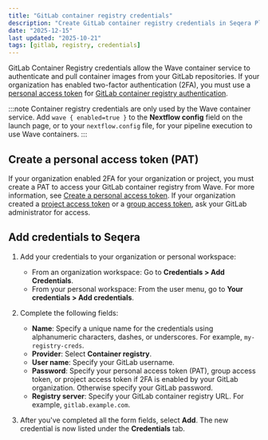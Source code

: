 ```yaml
---
title: "GitLab container registry credentials"
description: "Create GitLab container registry credentials in Seqera Platform."
date: "2025-12-15"
last updated: "2025-10-21"
tags: [gitlab, registry, credentials]
---
```


GitLab Container Registry credentials allow the Wave container service to authenticate and pull container images from your GitLab repositories. If your organization has enabled two-factor authentication (2FA), you must use a [personal access token][gitlab-pat] for [GitLab container registry authentication][gitlab-cr].

:::note
Container registry credentials are only used by the Wave container service. Add `wave { enabled=true }` to the **Nextflow config** field on the launch page, or to your `nextflow.config` file, for your pipeline execution to use Wave containers.
:::

## Create a personal access token (PAT)

If your organization enabled 2FA for your organization or project, you must create a PAT to access your GitLab container registry from Wave. For more information, see [Create a personal access token][gitlab-create]. If your organization created a [project access token][gitlab-project] or a [group access token][gitlab-group], ask your GitLab administrator for access.

## Add credentials to Seqera

1.  Add your credentials to your organization or personal workspace:
    - From an organization workspace: Go to **Credentials > Add Credentials**.
    - From your personal workspace: From the user menu, go to **Your credentials > Add credentials**.

2.  Complete the following fields:

    - **Name**: Specify a unique name for the credentials using alphanumeric characters, dashes, or underscores. For example, `my-registry-creds`.
    - **Provider**: Select **Container registry**.
    - **User name**: Specify your GitLab username.
    - **Password**: Specify your personal access token (PAT), group access token, or project access token if 2FA is enabled by your GitLab organization. Otherwise specify your GitLab password.
    - **Registry server**: Specify your GitLab container registry URL. For example, `gitlab.example.com`.

3.  After you've completed all the form fields, select **Add**. The new credential is now listed under the **Credentials** tab.

[gitlab-cr]: https://docs.gitlab.com/ee/user/packages/container_registry/authenticate_with_container_registry.html
[gitlab-pat]: https://docs.gitlab.com/ee/user/profile/personal_access_tokens.html
[gitlab-create]: https://docs.gitlab.com/ee/user/profile/personal_access_tokens.html#create-a-personal-access-token
[gitlab-project]: https://docs.gitlab.com/ee/user/project/settings/project_access_tokens.html
[gitlab-group]: https://docs.gitlab.com/ee/user/group/settings/group_access_tokens.html
